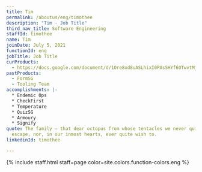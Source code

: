```yaml
---
title: Tim
permalink: /aboutus/eng/timothee
description: "Tim - Job Title"
third_nav_title: Software Engineering
staffId: timothee
name: Tim
joinDate: July 5, 2021
functionId: eng
jobTitle: Job Title
curProducts:
  - https://docs.google.com/document/d/1Ore8xd8uASLhixI0PAsSHYf6OTwvtMjnD8tyvsdJ714/edit
pastProducts:
  - FormSG
  - Tooling Team
accomplishments: |-
  * Endemic Ops
  * CheckFirst
  * Temperature
  * QuizSG
  * Armoury
  * Signify
quote: The family – that dear octopus from whose tentacles we never quite
  escape, nor, in our inmost hearts, ever quite wish to.
linkedinId: timothee

---
```


{% include staff.html staff=page color=site.colors.function-colors.eng %}
